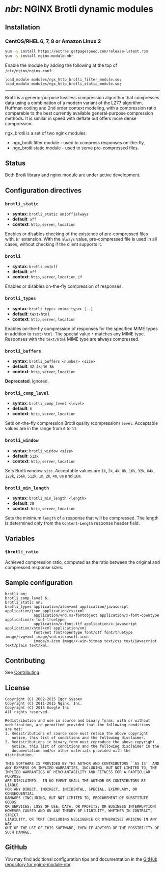# _nbr_: NGINX Brotli dynamic modules


## Installation

### CentOS/RHEL 6, 7, 8 or Amazon Linux 2

```bash
yum -y install https://extras.getpagespeed.com/release-latest.rpm
yum -y install nginx-module-nbr
```

Enable the module by adding the following at the top of `/etc/nginx/nginx.conf`:

    load_module modules/ngx_http_brotli_filter_module.so;
    load_module modules/ngx_http_brotli_static_module.so;

<hr />

Brotli is a generic-purpose lossless compression algorithm that
compresses data using a combination of a modern variant of the LZ77
algorithm, Huffman coding and 2nd order context modeling, with a
compression ratio comparable to the best currently available
general-purpose compression methods. It is similar in speed with deflate
but offers more dense compression.

ngx\_brotli is a set of two nginx modules:

  - ngx\_brotli filter module - used to compress responses on-the-fly,
  - ngx\_brotli static module - used to serve pre-compressed files.


## Status

Both Brotli library and nginx module are under active development.

## Configuration directives

### `brotli_static`

  - **syntax**: `brotli_static on|off|always`
  - **default**: `off`
  - **context**: `http`, `server`, `location`

Enables or disables checking of the existence of pre-compressed files
with`.br` extension. With the `always` value, pre-compressed file is
used in all cases, without checking if the client supports it.

### `brotli`

  - **syntax**: `brotli on|off`
  - **default**: `off`
  - **context**: `http`, `server`, `location`, `if`

Enables or disables on-the-fly compression of responses.

### `brotli_types`

  - **syntax**: `brotli_types <mime_type> [..]`
  - **default**: `text/html`
  - **context**: `http`, `server`, `location`

Enables on-the-fly compression of responses for the specified MIME types
in addition to `text/html`. The special value `*` matches any MIME type.
Responses with the `text/html` MIME type are always compressed.

### `brotli_buffers`

  - **syntax**: `brotli_buffers <number> <size>`
  - **default**: `32 4k|16 8k`
  - **context**: `http`, `server`, `location`

**Deprecated**, ignored.

### `brotli_comp_level`

  - **syntax**: `brotli_comp_level <level>`
  - **default**: `6`
  - **context**: `http`, `server`, `location`

Sets on-the-fly compression Brotli quality (compression) `level`.
Acceptable values are in the range from `0` to `11`.

### `brotli_window`

  - **syntax**: `brotli_window <size>`
  - **default**: `512k`
  - **context**: `http`, `server`, `location`

Sets Brotli window `size`. Acceptable values are `1k`, `2k`, `4k`, `8k`,
`16k`, `32k`, `64k`, `128k`, `256k`, `512k`, `1m`, `2m`, `4m`, `8m` and
`16m`.

### `brotli_min_length`

  - **syntax**: `brotli_min_length <length>`
  - **default**: `20`
  - **context**: `http`, `server`, `location`

Sets the minimum `length` of a response that will be compressed. The
length is determined only from the `Content-Length` response header
field.

## Variables

### `$brotli_ratio`

Achieved compression ratio, computed as the ratio between the original
and compressed response sizes.

## Sample configuration

    brotli on;
    brotli_comp_level 6;
    brotli_static on;
    brotli_types application/atom+xml application/javascript application/json application/rss+xml
                 application/vnd.ms-fontobject application/x-font-opentype application/x-font-truetype
                 application/x-font-ttf application/x-javascript application/xhtml+xml application/xml
                 font/eot font/opentype font/otf font/truetype image/svg+xml image/vnd.microsoft.icon
                 image/x-icon image/x-win-bitmap text/css text/javascript text/plain text/xml;

## Contributing

See [Contributing](CONTRIBUTING.md).

## License

    Copyright (C) 2002-2015 Igor Sysoev
    Copyright (C) 2011-2015 Nginx, Inc.
    Copyright (C) 2015 Google Inc.
    All rights reserved.
    
    Redistribution and use in source and binary forms, with or without
    modification, are permitted provided that the following conditions
    are met:
    1. Redistributions of source code must retain the above copyright
       notice, this list of conditions and the following disclaimer.
    2. Redistributions in binary form must reproduce the above copyright
       notice, this list of conditions and the following disclaimer in the
       documentation and/or other materials provided with the distribution.
    
    THIS SOFTWARE IS PROVIDED BY THE AUTHOR AND CONTRIBUTORS ``AS IS'' AND
    ANY EXPRESS OR IMPLIED WARRANTIES, INCLUDING, BUT NOT LIMITED TO, THE
    IMPLIED WARRANTIES OF MERCHANTABILITY AND FITNESS FOR A PARTICULAR PURPOSE
    ARE DISCLAIMED.  IN NO EVENT SHALL THE AUTHOR OR CONTRIBUTORS BE LIABLE
    FOR ANY DIRECT, INDIRECT, INCIDENTAL, SPECIAL, EXEMPLARY, OR CONSEQUENTIAL
    DAMAGES (INCLUDING, BUT NOT LIMITED TO, PROCUREMENT OF SUBSTITUTE GOODS
    OR SERVICES; LOSS OF USE, DATA, OR PROFITS; OR BUSINESS INTERRUPTION)
    HOWEVER CAUSED AND ON ANY THEORY OF LIABILITY, WHETHER IN CONTRACT, STRICT
    LIABILITY, OR TORT (INCLUDING NEGLIGENCE OR OTHERWISE) ARISING IN ANY WAY
    OUT OF THE USE OF THIS SOFTWARE, EVEN IF ADVISED OF THE POSSIBILITY OF
    SUCH DAMAGE.

## GitHub

You may find additional configuration tips and documentation in the [GitHub repository for 
nginx-module-nbr](https://github.com/GetPageSpeed/ngx_brotli).
